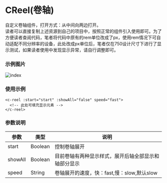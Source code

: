 # CReel(卷轴)
自定义卷轴组件，打开方式：从中间向两边打开。  
读者可以直接复制上述资源到自己的项目中，按照正常的组件引入使用即可。为了方便读者查阅代码，笔者将代码中原有的rem单位改成了px，使用rem情况下可自动适配不同分辨率的设备，此处改成px单位后，笔者仅在750设计尺寸下进行了显示测试，如果读者使用中发现显示异常，请自行调整即可。

### 示例图片
![index](https://github.com/xiaoshengxianjun/coolvui/blob/master/demo/reel.gif)  

### 使用示例
```
<c-reel :start="start" :showAll="false" speed="fast">
  <!-- 此处可填充显示元素 -->
</c-reel>
```

### 参数说明
  参数  |  类型  |  说明  
  ----  |  -----  |  ----  
  start  |  Boolean  |  控制卷轴展开
  showAll  |  Boolean  |  目前卷轴有两种显示样式，展开后轴全部显示和轴部分显示
  speed  |  String  |  卷轴展开的速度，快：fast,慢：slow,默认slow
